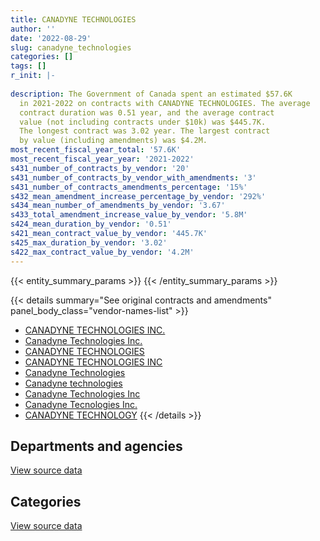 ```yaml
---
title: CANADYNE TECHNOLOGIES
author: ''
date: '2022-08-29'
slug: canadyne_technologies
categories: []
tags: []
r_init: |-
  
description: The Government of Canada spent an estimated $57.6K
  in 2021-2022 on contracts with CANADYNE TECHNOLOGIES. The average
  contract duration was 0.51 year, and the average contract
  value (not including contracts under $10k) was $445.7K.
  The longest contract was 3.02 year. The largest contract
  by value (including amendments) was $4.2M.
most_recent_fiscal_year_total: '57.6K'
most_recent_fiscal_year_year: '2021-2022'
s431_number_of_contracts_by_vendor: '20'
s431_number_of_contracts_by_vendor_with_amendments: '3'
s431_number_of_contracts_amendments_percentage: '15%'
s432_mean_amendment_increase_percentage_by_vendor: '292%'
s434_mean_number_of_amendments_by_vendor: '3.67'
s433_total_amendment_increase_value_by_vendor: '5.8M'
s424_mean_duration_by_vendor: '0.51'
s421_mean_contract_value_by_vendor: '445.7K'
s425_max_duration_by_vendor: '3.02'
s422_max_contract_value_by_vendor: '4.2M'
---
```


<script src="/rmarkdown-libs/htmlwidgets/htmlwidgets.js"></script>
<link href="/rmarkdown-libs/datatables-css/datatables-crosstalk.css" rel="stylesheet" />
<script src="/rmarkdown-libs/datatables-binding/datatables.js"></script>
<script src="/rmarkdown-libs/jquery/jquery-3.6.0.min.js"></script>
<link href="/rmarkdown-libs/dt-core-bootstrap/css/dataTables.bootstrap.min.css" rel="stylesheet" />
<link href="/rmarkdown-libs/dt-core-bootstrap/css/dataTables.bootstrap.extra.css" rel="stylesheet" />
<script src="/rmarkdown-libs/dt-core-bootstrap/js/jquery.dataTables.min.js"></script>
<script src="/rmarkdown-libs/dt-core-bootstrap/js/dataTables.bootstrap.min.js"></script>
<link href="/rmarkdown-libs/crosstalk/css/crosstalk.min.css" rel="stylesheet" />
<script src="/rmarkdown-libs/crosstalk/js/crosstalk.min.js"></script>
<script src="/rmarkdown-libs/htmlwidgets/htmlwidgets.js"></script>
<link href="/rmarkdown-libs/datatables-css/datatables-crosstalk.css" rel="stylesheet" />
<script src="/rmarkdown-libs/datatables-binding/datatables.js"></script>
<script src="/rmarkdown-libs/jquery/jquery-3.6.0.min.js"></script>
<link href="/rmarkdown-libs/dt-core-bootstrap/css/dataTables.bootstrap.min.css" rel="stylesheet" />
<link href="/rmarkdown-libs/dt-core-bootstrap/css/dataTables.bootstrap.extra.css" rel="stylesheet" />
<script src="/rmarkdown-libs/dt-core-bootstrap/js/jquery.dataTables.min.js"></script>
<script src="/rmarkdown-libs/dt-core-bootstrap/js/dataTables.bootstrap.min.js"></script>
<link href="/rmarkdown-libs/crosstalk/css/crosstalk.min.css" rel="stylesheet" />
<script src="/rmarkdown-libs/crosstalk/js/crosstalk.min.js"></script>

{{< entity_summary_params >}}
{{< /entity_summary_params >}}

{{< details summary="See original contracts and amendments" panel_body_class="vendor-names-list" >}}
- [CANADYNE TECHNOLOGIES INC.](https://search.open.canada.ca/en/ct/?sort=contract_value_f%20desc&page=1&search_text=%22CANADYNE%20TECHNOLOGIES%20INC.%22)
- [Canadyne Technologies Inc.](https://search.open.canada.ca/en/ct/?sort=contract_value_f%20desc&page=1&search_text=%22Canadyne%20Technologies%20Inc.%22)
- [CANADYNE TECHNOLOGIES](https://search.open.canada.ca/en/ct/?sort=contract_value_f%20desc&page=1&search_text=%22CANADYNE%20TECHNOLOGIES%22)
- [CANADYNE TECHNOLOGIES INC](https://search.open.canada.ca/en/ct/?sort=contract_value_f%20desc&page=1&search_text=%22CANADYNE%20TECHNOLOGIES%20INC%22)
- [Canadyne Technologies](https://search.open.canada.ca/en/ct/?sort=contract_value_f%20desc&page=1&search_text=%22Canadyne%20Technologies%22)
- [Canadyne technologies](https://search.open.canada.ca/en/ct/?sort=contract_value_f%20desc&page=1&search_text=%22Canadyne%20technologies%22)
- [Canadyne Technologies Inc](https://search.open.canada.ca/en/ct/?sort=contract_value_f%20desc&page=1&search_text=%22Canadyne%20Technologies%20Inc%22)
- [Canadyne Tecnologies Inc.](https://search.open.canada.ca/en/ct/?sort=contract_value_f%20desc&page=1&search_text=%22Canadyne%20Tecnologies%20Inc.%22)
- [CANADYNE TECHNOLOGY](https://search.open.canada.ca/en/ct/?sort=contract_value_f%20desc&page=1&search_text=%22CANADYNE%20TECHNOLOGY%22)
{{< /details >}}

## Departments and agencies

<div id="htmlwidget-1" style="width:100%;height:auto;" class="datatables html-widget"></div>
<script type="application/json" data-for="htmlwidget-1">{"x":{"style":"bootstrap","filter":"none","vertical":false,"data":[["<a href=\"/departments/dfo-mpo/\">Fisheries and Oceans Canada<\/a>","<a href=\"/departments/dnd-mdn/\">National Defence<\/a>","<a href=\"/departments/pwgsc-tpsgc/\">Public Services and Procurement Canada<\/a>"],[4535123.41,204796.35,null],[1529020.18,329792.65,null],[1524842.53,52095,114065.7],[null,57557.5,null]],"container":"<table class=\"table table-striped table-hover row-border order-column display\">\n  <thead>\n    <tr>\n      <th>Department<\/th>\n      <th>2018-2019<\/th>\n      <th>2019-2020<\/th>\n      <th>2020-2021<\/th>\n      <th>2021-2022<\/th>\n    <\/tr>\n  <\/thead>\n<\/table>","options":{"order":[[4,"desc"]],"pageLength":10,"autoWidth":true,"columnDefs":[{"targets":1,"render":"function(data, type, row, meta) {\n    return type !== 'display' ? data : DTWidget.formatCurrency(data, \"$\", 2, 3, \",\", \".\", true, null);\n  }"},{"targets":2,"render":"function(data, type, row, meta) {\n    return type !== 'display' ? data : DTWidget.formatCurrency(data, \"$\", 2, 3, \",\", \".\", true, null);\n  }"},{"targets":3,"render":"function(data, type, row, meta) {\n    return type !== 'display' ? data : DTWidget.formatCurrency(data, \"$\", 2, 3, \",\", \".\", true, null);\n  }"},{"targets":4,"render":"function(data, type, row, meta) {\n    return type !== 'display' ? data : DTWidget.formatCurrency(data, \"$\", 2, 3, \",\", \".\", true, null);\n  }"},{"width":"16%","targets":[1,2,3,4]},{"className":"dt-right","targets":[1,2,3,4]}],"orderClasses":false}},"evals":["options.columnDefs.0.render","options.columnDefs.1.render","options.columnDefs.2.render","options.columnDefs.3.render"],"jsHooks":[]}</script>
<p class="text-right">
<a href="https://github.com/GoC-Spending/contracts-data/tree/main/data/out/vendors/canadyne_technologies/summary_by_fiscal_year_by_department.csv" class="source-data-link btn btn-link">View source data</a>
</p>

## Categories

<div id="htmlwidget-2" style="width:100%;height:auto;" class="datatables html-widget"></div>
<script type="application/json" data-for="htmlwidget-2">{"x":{"style":"bootstrap","filter":"none","vertical":false,"data":[["<a href=\"/categories/defence/\">Defence<\/a>","<a href=\"/categories/industrial_products_and_services/\">Industrial products and services<\/a>"],[67657.85,4672261.91],[12772.15,1846040.68],[null,1691003.23],[null,57557.5]],"container":"<table class=\"table table-striped table-hover row-border order-column display\">\n  <thead>\n    <tr>\n      <th>Category<\/th>\n      <th>2018-2019<\/th>\n      <th>2019-2020<\/th>\n      <th>2020-2021<\/th>\n      <th>2021-2022<\/th>\n    <\/tr>\n  <\/thead>\n<\/table>","options":{"order":[[4,"desc"]],"dom":"t","pageLength":30,"autoWidth":true,"columnDefs":[{"targets":1,"render":"function(data, type, row, meta) {\n    return type !== 'display' ? data : DTWidget.formatCurrency(data, \"$\", 2, 3, \",\", \".\", true, null);\n  }"},{"targets":2,"render":"function(data, type, row, meta) {\n    return type !== 'display' ? data : DTWidget.formatCurrency(data, \"$\", 2, 3, \",\", \".\", true, null);\n  }"},{"targets":3,"render":"function(data, type, row, meta) {\n    return type !== 'display' ? data : DTWidget.formatCurrency(data, \"$\", 2, 3, \",\", \".\", true, null);\n  }"},{"targets":4,"render":"function(data, type, row, meta) {\n    return type !== 'display' ? data : DTWidget.formatCurrency(data, \"$\", 2, 3, \",\", \".\", true, null);\n  }"},{"width":"16%","targets":[1,2,3,4]},{"className":"dt-right","targets":[1,2,3,4]}],"orderClasses":false,"lengthMenu":[10,25,30,50,100]}},"evals":["options.columnDefs.0.render","options.columnDefs.1.render","options.columnDefs.2.render","options.columnDefs.3.render"],"jsHooks":[]}</script>
<p class="text-right">
<a href="https://github.com/GoC-Spending/contracts-data/tree/main/data/out/vendors/canadyne_technologies/summary_by_fiscal_year_by_category.csv" class="source-data-link btn btn-link">View source data</a>
</p>
